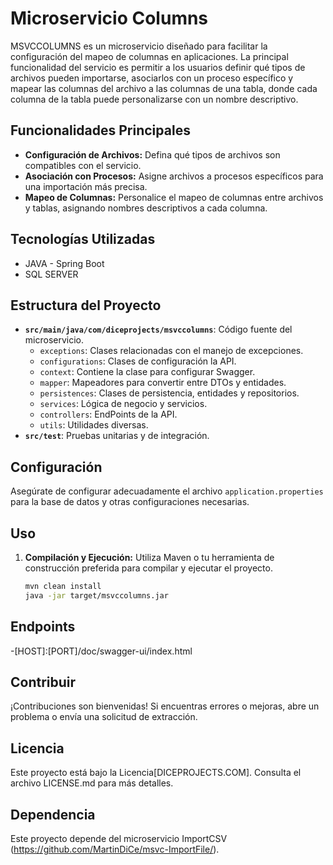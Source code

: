 # Microservicio Columns

MSVCCOLUMNS es un microservicio diseñado para facilitar la configuración del mapeo de columnas en aplicaciones. La principal funcionalidad del servicio es permitir a los usuarios definir qué tipos de archivos pueden importarse, asociarlos con un proceso específico y mapear las columnas del archivo a las columnas de una tabla, donde cada columna de la tabla puede personalizarse con un nombre descriptivo.

## Funcionalidades Principales

- **Configuración de Archivos:** Defina qué tipos de archivos son compatibles con el servicio.
- **Asociación con Procesos:** Asigne archivos a procesos específicos para una importación más precisa.
- **Mapeo de Columnas:** Personalice el mapeo de columnas entre archivos y tablas, asignando nombres descriptivos a cada columna.

## Tecnologías Utilizadas

- JAVA - Spring Boot
- SQL SERVER

## Estructura del Proyecto

- **`src/main/java/com/diceprojects/msvccolumns`**: Código fuente del microservicio.
    - `exceptions`: Clases relacionadas con el manejo de excepciones.
    - `configurations`: Clases de configuración la API.
    - `context`: Contiene la clase para configurar Swagger.
    - `mapper`: Mapeadores para convertir entre DTOs y entidades.
    - `persistences`: Clases de persistencia, entidades y repositorios.
    - `services`: Lógica de negocio y servicios.
    - `controllers`: EndPoints de la API.
    - `utils`: Utilidades diversas.
- **`src/test`**: Pruebas unitarias y de integración.

## Configuración

Asegúrate de configurar adecuadamente el archivo `application.properties` para la base de datos y otras configuraciones necesarias.

## Uso

1. **Compilación y Ejecución:** Utiliza Maven o tu herramienta de construcción preferida para compilar y ejecutar el proyecto.
   ```bash
   mvn clean install
   java -jar target/msvccolumns.jar

## Endpoints

-[HOST]:[PORT]/doc/swagger-ui/index.html

## Contribuir

¡Contribuciones son bienvenidas! Si encuentras errores o mejoras, abre un problema o envía una solicitud de extracción.

## Licencia

Este proyecto está bajo la Licencia[DICEPROJECTS.COM]. Consulta el archivo LICENSE.md para más detalles.

## Dependencia

Este proyecto depende del microservicio ImportCSV (https://github.com/MartinDiCe/msvc-ImportFile/).
